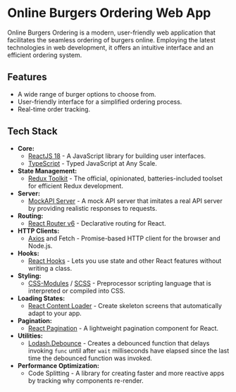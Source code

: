 # Online Burgers Ordering Web App

Online Burgers Ordering is a modern, user-friendly web application that facilitates the seamless ordering of burgers online. Employing the latest technologies in web development, it offers an intuitive interface and an efficient ordering system.

## Features

- A wide range of burger options to choose from.
- User-friendly interface for a simplified ordering process.
- Real-time order tracking.

## Tech Stack

- **Core:**
    - [ReactJS 18](https://reactjs.org/) - A JavaScript library for building user interfaces.
    - [TypeScript](https://www.typescriptlang.org/) - Typed JavaScript at Any Scale.
- **State Management:**
    - [Redux Toolkit](https://redux-toolkit.js.org/) - The official, opinionated, batteries-included toolset for efficient Redux development.
- **Server:**
    - [MockAPI Server](https://www.mockapi.io/) - A mock API server that imitates a real API server by providing realistic responses to requests.
- **Routing:**
    - [React Router v6](https://reactrouter.com/) - Declarative routing for React.
- **HTTP Clients:**
    - [Axios](https://axios-http.com/) and Fetch - Promise-based HTTP client for the browser and Node.js.
- **Hooks:**
    - [React Hooks](https://reactjs.org/docs/hooks-intro.html) - Lets you use state and other React features without writing a class.
- **Styling:**
    - [CSS-Modules](https://github.com/css-modules/css-modules) / [SCSS](https://sass-lang.com/) - Preprocessor scripting language that is interpreted or compiled into CSS.
- **Loading States:**
    - [React Content Loader](https://github.com/danilowoz/react-content-loader) - Create skeleton screens that automatically adapt to your app.
- **Pagination:**
    - [React Pagination](https://github.com/AdeleD/react-paginate) - A lightweight pagination component for React.
- **Utilities:**
    - [Lodash.Debounce](https://lodash.com/docs/#debounce) - Creates a debounced function that delays invoking `func` until after `wait` milliseconds have elapsed since the last time the debounced function was invoked.
- **Performance Optimization:**
    - Code Splitting - A library for creating faster and more reactive apps by tracking why components re-render.
